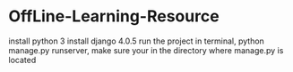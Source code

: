 # OffLine-Learning-Resource
install python 3
install django 4.0.5
run the project in terminal, 
python manage.py runserver, make sure your in the directory where manage.py is located 
